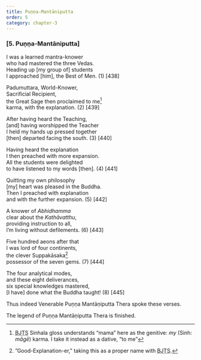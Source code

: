 ```yaml
---
title: Puṇṇa-Mantāniputta
order: 5
category: chapter-3
---
```


### \[5. Puṇṇa-Mantāniputta\]

I was a learned mantra-knower  
who had mastered the three Vedas.  
Heading up \[my group of\] students  
I approached \[him\], the Best of Men. (1) \[438\]

Padumuttara, World-Knower,  
Sacrificial Recipient,  
the Great Sage then proclaimed to me[^1]  
karma, with the explanation. (2) \[439\]

After having heard the Teaching,  
\[and\] having worshipped the Teacher  
I held my hands up pressed together  
\[then\] departed facing the south. (3) \[440\]

Having heard the explanation  
I then preached with more expansion.  
All the students were delighted  
to have listened to my words \[then\]. (4) \[441\]

Quitting my own philosophy  
\[my\] heart was pleased in the Buddha.  
Then I preached with explanation  
and with the further expansion. (5) \[442\]

A knower of *Abhidhamma*  
clear about the *Kathāvatthu*,  
providing instruction to all,  
I’m living without defilements. (6) \[443\]

Five hundred aeons after that  
I was lord of four continents,  
the clever Suppakāsaka[^2]  
possessor of the seven gems. (7) \[444\]

The four analytical modes,  
and these eight deliverances,  
six special knowledges mastered,  
\[I have\] done what the Buddha taught! (8) \[445\]

Thus indeed Venerable Puṇṇa Mantāṇiputta Thera spoke these verses.

The legend of Puṇṇa Mantāṇiputta Thera is finished.

[^1]: <abbr title="Buddha Jayanthi Tripitaka Series">BJTS</abbr> Sinhala gloss understands “mama” here as the genitive: *my* (Sinh: *māgē*) karma. I take it instead as a dative, “to me”

[^2]: ”Good-Explanation-er,” taking this as a proper name with <abbr title="Buddha Jayanthi Tripitaka Series">BJTS</abbr>.
